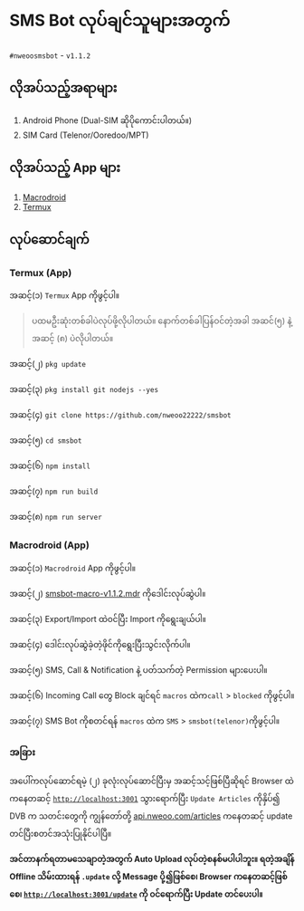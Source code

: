 # SMS Bot လုပ်ချင်သူများအတွက်

`#nweoosmsbot` - `v1.1.2`

## လိုအပ်သည့်အရာများ

1. Android Phone (Dual-SIM ဆိုပိုကောင်းပါတယ်။)
2. SIM Card (Telenor/Ooredoo/MPT)

## လိုအပ်သည့် App များ

1. [Macrodroid](https://nweoofact.page.link/macrodroid)
2. [Termux](https://nweoofact.page.link/termux)

## လုပ်ဆောင်ချက်

### Termux (App)

အဆင့်(၁) `Termux` App ကိုဖွင့်ပါ။

> ပထမဦးဆုံးတစ်ခါပဲလုပ်ဖို့လိုပါတယ်။ နောက်တစ်ခါပြန်ဝင်တဲ့အခါ အဆင်(၅) နဲ့ အဆင့် (၈) ပဲလိုပါတယ်။

အဆင့်(၂) `pkg update`

အဆင့်(၃) `pkg install git nodejs --yes`

အဆင့်(၄) `git clone https://github.com/nweoo22222/smsbot`

အဆင့်(၅) `cd smsbot`

အဆင့်(၆) `npm install`

အဆင့်(၇) `npm run build`

အဆင့်(၈) `npm run server`

### Macrodroid (App)

အဆင့်(၁) `Macrodroid` App ကိုဖွင့်ပါ။

အဆင့်(၂) [smsbot-macro-v1.1.2.mdr](https://nweoofact.page.link/smsbot) ကိုဒေါင်းလုပ်ဆွဲပါ။

အဆင့်(၃) Export/Import ထဲ၀င်ပြီး Import ကိုရွေးချယ်ပါ။

အဆင့်(၄) ဒေါင်းလုပ်ဆွဲခဲ့တဲ့ဖိုင်ကိုရွေးပြီးသွင်းလိုက်ပါ။

အဆင့်(၅) SMS, Call & Notification နဲ့ ပတ်သက်တဲ့ Permission များပေးပါ။

အဆင့်(၆) Incoming Call တွေ Block ချင်ရင် `macros` ထဲက ​`call` > `blocked` ကိုဖွင့်ပါ။

အဆင့်(၇) SMS Bot ကိုစတင်ရန် `macros` ထဲက `SMS` > `smsbot(telenor)`ကိုဖွင့်ပါ။

### အခြား

အပေါ်ကလုပ်ဆောင်ရမဲ့ (၂) ခုလုံးလုပ်ဆောင်ပြီးမှ အဆင့်သင့်ဖြစ်ပြီဆိုရင် Browser ထဲကနေတဆင့် [`http://localhost:3001`](http://localhost:3001) သွားရောက်ပြီး `Update Articles` ကိုနှိပ်၍ DVB က သတင်းတွေကို ကျွန်တော်တို့ [api.nweoo.com/articles](http://api.nweoo.com/articles) ကနေတဆင့် update တင်ပြီးစတင်အသုံးပြုနိုင်ပါပြီ။

**အင်တာနက်ရတာမသေချာတဲ့အတွက် Auto Upload လုပ်တဲ့စနစ်မပါပါဘူး။ ရတဲ့အချိန် Offline သိမ်းထားရန် `.update` လို့ Message ပို့၍ဖြစ်စေ၊ Browser ကနေတဆင့်ဖြစ်စေ၊ [`http://localhost:3001/update`](http://localhost:3001/update) ကို ၀င်ရောက်ပြီး Update တင်ပေးပါ။**
